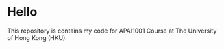 # Hello

This repository is contains my code for APAI1001 Course at The University of Hong Kong (HKU).
